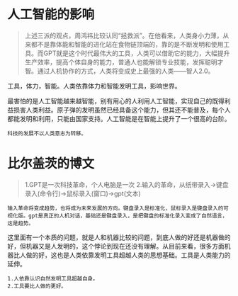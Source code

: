 # 人工智能的影响

> 上述三派的观点，周鸿祎比较认同“拯救派”。在他看来，人类身小力薄，从来都不是靠体能和智能的进化站在食物链顶端的，靠的是不断发明和使用工具。而GPT就是这个时代最伟大的工具，人类可以借助它的能力，大幅提升生产效率，提高个体自身的能力，普通人也能解锁专业技能，发挥聪明才智。通过人机协作的方式，人类将变成史上最强的人类——智人2.0。

工具，体力，智能。人类依靠体力和智能发明工具，影响世界。

最害怕的是人工智能越来越智能，别有用心的人利用人工智能，实现自己的既得利益损害人类利益。原子弹的发明虽然已经具备这个能力，但其还不能普及，每个人都能发明和利用，只能由国家支持。人工智能是在智能上提升了一个很高的台阶。

```
科技的发展不以人类意志为转移。
```

# 比尔盖茨的博文

> 1.GPT是一次科技革命，个人电脑是一次
> 2.输入的革命，从纸带录入->键盘录入(命令行)->鼠标录入(窗口)->gpt(文本)

```
输入革命将变成趋势，也将成为未来发展的方向。键盘录入是标准化，鼠标录入是键盘录入的可视化版。gpt是真正的人机对话，基础还是键盘录入，是把键盘的标准化录入变成了自然语言，这是趋势。
```

这里面有一个本质的问题，就是人和机器比较的问题，到底人做的好还是机器做的好，但机器又是人发明的，这个悖论到现在还没有理解。从目前来看，很多方面机器比人做的好，这也是人类依靠发明工具超越人类的思想基础。工具是人类能力的延伸。

```
1.人依靠认识自然发明工具超越自身。
2.工具要比人做的更好。
```


